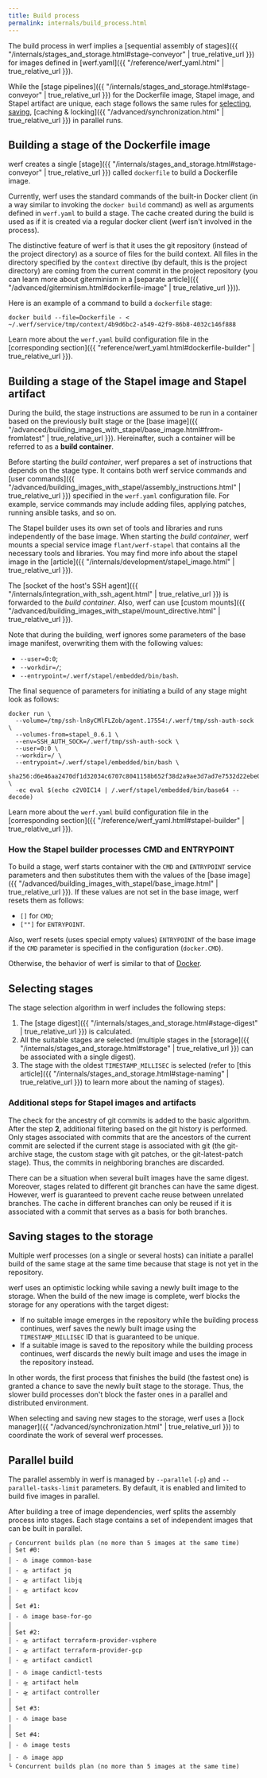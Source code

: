 ```yaml
---
title: Build process
permalink: internals/build_process.html
---
```


The build process in werf implies a [sequential assembly of stages]({{ "/internals/stages_and_storage.html#stage-conveyor" | true_relative_url }}) for images defined in [werf.yaml]({{ "/reference/werf_yaml.html" | true_relative_url }}).

While the [stage pipelines]({{ "/internals/stages_and_storage.html#stage-conveyor" | true_relative_url }}) for the Dockerfile image, Stapel image, and Stapel artifact are unique, each stage follows the same rules for [selecting](#selecting-stages), [saving](#saving-stages-to-the-storage), [caching & locking]({{ "/advanced/synchronization.html" | true_relative_url }}) in parallel runs.

## Building a stage of the Dockerfile image

werf creates a single [stage]({{ "/internals/stages_and_storage.html#stage-conveyor" | true_relative_url }}) called `dockerfile` to build a Dockerfile image.

Currently, werf uses the standard commands of the built-in Docker client (in a way similar to invoking the `docker build` command) as well as arguments defined in `werf.yaml` to build a stage. The cache created during the build is used as if it is created via a regular docker client (werf isn't involved in the process).

The distinctive feature of werf is that it uses the git repository (instead of the project directory) as a source of files for the build context. All files in the directory specified by the `context` directive  (by default, this is the project directory) are coming from the current commit in the project repository (you can learn more about giterminism in a [separate article]({{ "/advanced/giterminism.html#dockerfile-image" | true_relative_url }})).

Here is an example of a command to build a `dockerfile` stage:

```shell
docker build --file=Dockerfile - < ~/.werf/service/tmp/context/4b9d6bc2-a549-42f9-86b8-4032c146f888
```

Learn more about the `werf.yaml` build configuration file in the [corresponding section]({{ "reference/werf_yaml.html#dockerfile-builder" | true_relative_url }}).

## Building a stage of the Stapel image and Stapel artifact

During the build, the stage instructions are assumed to be run in a container based on the previously built stage or the [base image]({{ "/advanced/building_images_with_stapel/base_image.html#from-fromlatest" | true_relative_url }}). Hereinafter, such a container will be referred to as a **build container**.

Before starting the _build container_, werf prepares a set of instructions that depends on the stage type. It contains both werf service commands and [user commands]({{ "/advanced/building_images_with_stapel/assembly_instructions.html" | true_relative_url }}) specified in the `werf.yaml` configuration file. For example, service commands may include adding files, applying patches, running ansible tasks, and so on.

The Stapel builder uses its own set of tools and libraries and runs independently of the base image. When starting the _build container_, werf mounts a special service image `flant/werf-stapel` that contains all the necessary tools and libraries. You may find more info about the stapel image in the [article]({{ "/internals/development/stapel_image.html" | true_relative_url }}).

The [socket of the host's SSH agent]({{ "/internals/integration_with_ssh_agent.html" | true_relative_url }}) is forwarded to the _build container_. Also, werf can use [custom mounts]({{ "/advanced/building_images_with_stapel/mount_directive.html" | true_relative_url }}).

Note that during the building, werf ignores some parameters of the base image manifest, overwriting them with the following values:

- `--user=0:0`;
- `--workdir=/`;
- `--entrypoint=/.werf/stapel/embedded/bin/bash`.

The final sequence of parameters for initiating a build of any stage might look as follows:

```shell
docker run \
  --volume=/tmp/ssh-ln8yCMlFLZob/agent.17554:/.werf/tmp/ssh-auth-sock \
  --volumes-from=stapel_0.6.1 \
  --env=SSH_AUTH_SOCK=/.werf/tmp/ssh-auth-sock \
  --user=0:0 \
  --workdir=/ \
  --entrypoint=/.werf/stapel/embedded/bin/bash \
  sha256:d6e46aa2470df1d32034c6707c8041158b652f38d2a9ae3d7ad7e7532d22ebe0 \
  -ec eval $(echo c2V0IC14 | /.werf/stapel/embedded/bin/base64 --decode)
```

Learn more about the `werf.yaml` build configuration file in the [corresponding section]({{ "/reference/werf_yaml.html#stapel-builder" | true_relative_url }}).

### How the Stapel builder processes CMD and ENTRYPOINT

To build a stage, werf starts container with the `CMD` and `ENTRYPOINT` service parameters and then substitutes them with the values of the [base image]({{ "/advanced/building_images_with_stapel/base_image.html" | true_relative_url }}). If these values are not set in the base image, werf resets them as follows:

- `[]` for `CMD`;
- `[""]` for `ENTRYPOINT`.

Also, werf resets (uses special empty values) `ENTRYPOINT` of the base image if the `CMD` parameter is specified in the configuration (`docker.CMD`).

Otherwise, the behavior of werf is similar to that of [Docker](https://docs.docker.com/engine/reference/builder/#understand-how-cmd-and-entrypoint-interact).

## Selecting stages

The stage selection algorithm in werf includes the following steps:

1. The [stage digest]({{ "/internals/stages_and_storage.html#stage-digest" | true_relative_url }}) is calculated.
2. All the suitable stages are selected (multiple stages in the [storage]({{ "/internals/stages_and_storage.html#storage" | true_relative_url }}) can be associated with a single digest).
3. The stage with the oldest `TIMESTAMP_MILLISEC` is selected (refer to [this article]({{ "/internals/stages_and_storage.html#stage-naming" | true_relative_url }}) to learn more about the naming of stages).

### Additional steps for Stapel images and artifacts

The check for the ancestry of git commits is added to the basic algorithm. After the step **2**, additional filtering based on the git history is performed. Only stages associated with commits that are the ancestors of the current commit are selected if the current stage is associated with git (the git-archive stage, the custom stage with git patches, or the git-latest-patch stage). Thus, the commits in neighboring branches are discarded.

There can be a situation when several built images have the same digest. Moreover, stages related to different git branches can have the same digest. However, werf is guaranteed to prevent cache reuse between unrelated branches. The cache in different branches can only be reused if it is associated with a commit that serves as a basis for both branches.

## Saving stages to the storage

Multiple werf processes (on a single or several hosts) can initiate a parallel build of the same stage at the same time because that stage is not yet in the repository.

werf uses an optimistic locking while saving a newly built image to the storage. When the build of the new image is complete, werf blocks the storage for any operations with the target digest:

- If no suitable image emerges in the repository while the building process continues, werf saves the newly built image using the `TIMESTAMP_MILLISEC` ID that is guaranteed to be unique.
- If a suitable image is saved to the repository while the building process continues, werf discards the newly built image and uses the image in the repository instead.

In other words, the first process that finishes the build (the fastest one) is granted a chance to save the newly built stage to the storage. Thus, the slower build processes don't block the faster ones in a parallel and distributed environment.

When selecting and saving new stages to the storage, werf uses a [lock manager]({{ "/advanced/synchronization.html" | true_relative_url }}) to coordinate the work of several werf processes.

## Parallel build

The parallel assembly in werf is managed by `--parallel` (`-p`) and `--parallel-tasks-limit` parameters. By default, it is enabled and limited to build five images in parallel.

After building a tree of image dependencies, werf splits the assembly process into stages. Each stage contains a set of independent images that can be built in parallel.

```shell
┌ Concurrent builds plan (no more than 5 images at the same time)
│ Set #0:
│ - ⛵ image common-base
│ - 🛸 artifact jq
│ - 🛸 artifact libjq
│ - 🛸 artifact kcov
│
│ Set #1:
│ - ⛵ image base-for-go
│
│ Set #2:
│ - 🛸 artifact terraform-provider-vsphere
│ - 🛸 artifact terraform-provider-gcp
│ - 🛸 artifact candictl
│ - ⛵ image candictl-tests
│ - 🛸 artifact helm
│ - 🛸 artifact controller
│
│ Set #3:
│ - ⛵ image base
│
│ Set #4:
│ - ⛵ image tests
│ - ⛵ image app
└ Concurrent builds plan (no more than 5 images at the same time)
```

